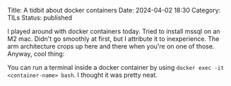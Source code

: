 Title: A tidbit about docker containers
Date: 2024-04-02 18:30
Category: TILs
Status: published

I played around with docker containers today. Tried to install mssql on an M2 mac. Didn't go smoothly at first, but I attribute it to inexperience. The arm architecture crops up here and there when you're on one of those. Anyway, cool thing:

You can run a terminal inside a docker container by using `docker exec -it <container-name> bash`. I thought it was pretty neat.